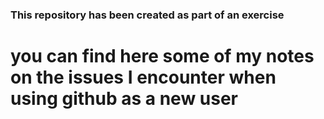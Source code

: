 ### This repository has been created as part of an exercise
# you can find here some of my notes on the issues I encounter when using github as a new user
